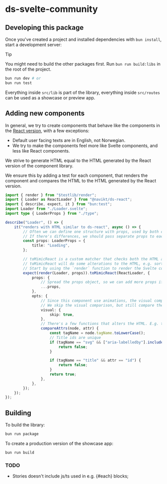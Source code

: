 # ds-svelte-community

## Developing this package

Once you've created a project and installed dependencies with `bun install`, start a development server:

> [!TIP]
> You might need to build the other packages first. Run `bun run build:libs` in the root of the project.

```bash
bun run dev # or
bun run test
```

Everything inside `src/lib` is part of the library, everything inside `src/routes` can be used as a showcase or preview app.

## Adding new components

In general, we try to create components that behave like the components in the [React version](https://github.com/navikt/aksel/tree/main/%40navikt/core/react), with a few exceptions:

- Default user facing texts are in English, not Norwegian.
- We try to make the components feel more like Svelte components, and less like React components.

We strive to generate HTML equal to the HTML generated by the React version of the component library.

We ensure this by adding a test for each component, that renders the component and compares the HTML to the HTML generated by the React version.

```typescript
import { render } from "$testlib/render";
import { Loader as ReactLoader } from "@navikt/ds-react";
import { describe, expect, it } from "bun:test";
import Loader from "./Loader.svelte";
import type { LoaderProps } from "./type";

describe("Loader", () => {
	it("renders with HTML similar to ds-react", async () => {
		// Often we can define one structure with props, used by both components.
		// If there's differences, we should pass separate props to each component.
		const props: LoaderProps = {
			title: "Loading",
		};

		// toMimicReact is a custom matcher that checks both the HTML and a visual comparison of the component.
		// toMimicReact will do some alterations to the HTML, e.g. sort attributes, classes and format the html.
		// Start by using the `render` function to render the Svelte component.
		expect(render(Loader, props)).toMimicReact(ReactLoader, {
			props: {
				// Spread the props object, so we can add more props if needed.
				...props,
			},
			opts: {
				// Since this component use animations, the visual comparison will regularly fail.
				// We skip the visual comparison, but still compare the HTML.
				visual: {
					skip: true,
				},
				// There's a few functions that alters the HTML. E.g. this one removes any attribute where the function returns false.
				compareAttrs(node, attr) {
					const tagName = node.tagName.toLowerCase();
					// Title ids are unique
					if (tagName == "svg" && ["aria-labelledby"].includes(attr)) {
						return false;
					}

					if (tagName == "title" && attr == "id") {
						return false;
					}
					return true;
				},
			},
		});
	});
});
```

## Building

To build the library:

```bash
bun run package
```

To create a production version of the showcase app:

```bash
bun run build
```

### TODO

- Stories doesn't include js/ts used in e.g. {#each} blocks;
